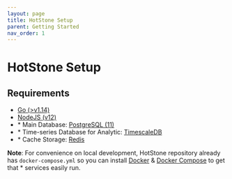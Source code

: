 ```yaml
---
layout: page
title: HotStone Setup
parent: Getting Started
nav_order: 1
---
```


# HotStone Setup

## Requirements

- [Go (>v1.14)](https://golang.org/)
- [NodeJS (v12)](https://nodejs.org/)
- \* Main Database: [PostgreSQL (11)](https://www.postgresql.org/)
- \* Time-series Database for Analytic: [TimescaleDB](https://www.timescale.com/)
- \* Cache Storage: [Redis](https://redis.io/)

**Note**: For convenience on local development, HotStone repository already has `docker-compose.yml` so you can install [Docker](https://www.docker.com/) & [Docker Compose](https://docs.docker.com/compose/) to get that \* services easily run.

